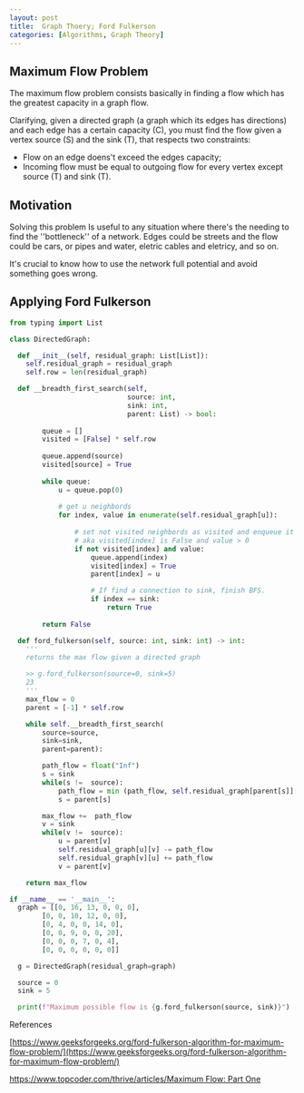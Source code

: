 ```yaml
---
layout: post
title:  Graph Thoery; Ford Fulkerson
categories: [Algorithms, Graph Theory]
---
```

## Maximum Flow Problem

The maximum flow problem consists basically in finding a flow which has the greatest capacity in a graph flow. 

Clarifying, given a directed graph (a graph which its edges has directions) and each edge has a certain capacity (C), you must find the flow given a vertex source (S) and the sink (T), that respects two constraints:

- Flow on an edge doens't exceed the edges capacity;
- Incoming flow must be equal to outgoing flow for every vertex except source (T) and sink (T).

## Motivation

Solving this problem Is useful to any situation where there's the needing to find the ''bottleneck'' of a network. Edges could be streets and the flow could be cars, or pipes and water, eletric cables and eletricy, and so on. 

It's crucial to know how to use the network full potential and avoid something goes wrong.

## Applying Ford Fulkerson

```python
from typing import List

class DirectedGraph:

  def __init__(self, residual_graph: List[List]):
    self.residual_graph = residual_graph
    self.row = len(residual_graph)

  def __breadth_first_search(self,
                             source: int,
                             sink: int,
                             parent: List) -> bool:
 
        queue = []
        visited = [False] * self.row
 
        queue.append(source)
        visited[source] = True
        
        while queue: 
            u = queue.pop(0)
 
            # get u neighbords
            for index, value in enumerate(self.residual_graph[u]):
                
                # set not visited neighbords as visited and enqueue it
                # aka visited[index] is False and value > 0
                if not visited[index] and value: 
                    queue.append(index)
                    visited[index] = True
                    parent[index] = u

                    # If find a connection to sink, finish BFS.
                    if index == sink:
                        return True
 
        return False

  def ford_fulkerson(self, source: int, sink: int) -> int:
    '''
    returns the max flow given a directed graph

    >> g.ford_fulkerson(source=0, sink=5)
    23
    '''
    max_flow = 0
    parent = [-1] * self.row

    while self.__breadth_first_search(
        source=source,
        sink=sink,
        parent=parent):

        path_flow = float("Inf")
        s = sink
        while(s !=  source):
            path_flow = min (path_flow, self.residual_graph[parent[s]][s])
            s = parent[s]

        max_flow +=  path_flow
        v = sink
        while(v !=  source):
            u = parent[v]
            self.residual_graph[u][v] -= path_flow
            self.residual_graph[v][u] += path_flow
            v = parent[v]

    return max_flow

if __name__ == '__main__':
  graph = [[0, 16, 13, 0, 0, 0],
        [0, 0, 10, 12, 0, 0],
        [0, 4, 0, 0, 14, 0],
        [0, 0, 9, 0, 0, 20],
        [0, 0, 0, 7, 0, 4],
        [0, 0, 0, 0, 0, 0]]

  g = DirectedGraph(residual_graph=graph)

  source = 0
  sink = 5

  print(f"Maximum possible flow is {g.ford_fulkerson(source, sink)}")
```

References

[https://www.geeksforgeeks.org/ford-fulkerson-algorithm-for-maximum-flow-problem/](https://www.geeksforgeeks.org/ford-fulkerson-algorithm-for-maximum-flow-problem/)

[https://www.topcoder.com/thrive/articles/Maximum Flow: Part One](https://www.topcoder.com/thrive/articles/Maximum%20Flow:%20Part%20One)
